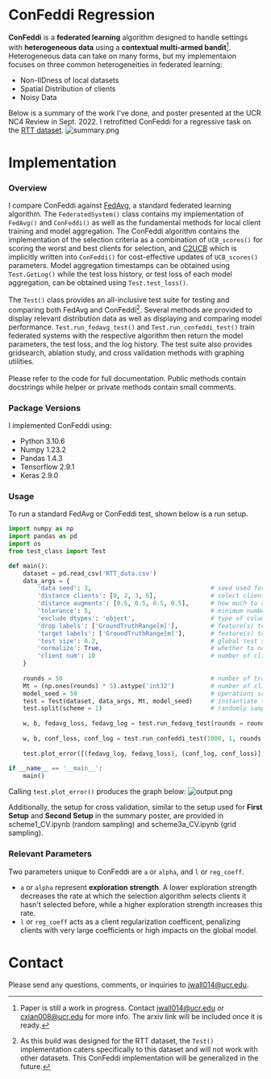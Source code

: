 # ConFeddi Regression
**ConFeddi** is a **federated learning** algorithm designed to handle settings with **heterogeneous data** using a **contextual multi-armed bandit**[^1]. Heterogeneous data can take on many forms, but my implementaion focuses on three common heterogeneities in federated learning:
- Non-IIDness of local datasets
- Spatial Distribution of clients
- Noisy Data

Below is a summary of the work I've done, and poster presented at the UCR NC4 Review in Sept. 2022. I retrofitted ConFeddi for a regressive task on the [RTT dataset][dataset].
![summary.png](https://www.dropbox.com/s/bdmpo6azpu9gjdf/summary.png?dl=0&raw=1)

# Implementation
### Overview
I compare ConFeddi against [FedAvg][paper1], a standard federated learning algorithm. The `FederatedSystem()` class contains my implementation of `FedAvg()` and `ConFeddi()` as well as the fundamental methods for local client training and model aggregation. The ConFeddi algorithm contains the implementation of the selection criteria as a combination of `UCB_scores()` for scoring the worst and best clients for selection, and [C2UCB][paper2] which is implicitly written into `ConFeddi()` for cost-effective updates of `UCB_scores()` parameters. Model aggregation timestamps can be obtained using `Test.GetLog()` while the test loss history, or test loss of each model aggregation, can be obtained using `Test.test_loss()`.\
\
The `Test()` class provides an all-inclusive test suite for testing and comparing both FedAvg and ConFeddi[^2]. Several methods are provided to display relevant distribution data as well as displaying and comparing model performance. `Test.run_fedavg_test()` and `Test.run_confeddi_test()` train federated systems with the respective algorithm then return the model parameters, the test loss, and the log history. The test suite also provides gridsearch, ablation study, and cross validation methods with graphing utilities.\
\
Please refer to the code for full documentation. Public methods contain docstrings while helper or private methods contain small comments.

### Package Versions
I implemented ConFeddi using:
- Python 3.10.6
- Numpy 1.23.2
- Pandas 1.4.3
- Tensorflow 2.9.1
- Keras 2.9.0

### Usage
To run a standard FedAvg or ConFeddi test, shown below is a run setup.
```python
import numpy as np
import pandas as pd
import os
from test_class import Test

def main():
    dataset = pd.read_csv('RTT_data.csv')
    data_args = {
        'data seed': 3,                                 # seed used for all data splitting procedures
        'distance clients': [0, 2, 3, 6],               # select clients to add distance to for spatial heterogeneity
        'distance augments': [0.5, 0.5, 0.5, 0.5],      # how much to add to client distances (in kilometers)
        'tolerance': 5,                                 # minimum number of samples a client can have
        'exclude dtypes': 'object',                     # type of columns to remove (complex values in RTT dataset case)
        'drop labels': ['GroundTruthRange[m]'],         # feature(s) to drop for data
        'target labels': ['GroundTruthRange[m]'],       # feature(s) to predict
        'test size': 0.2,                               # global test set size
        'normalize': True,                              # whether to normalize client data locally, and global test set
        'client num': 10                                # number of clients to distribute data for
    }
    
    rounds = 50                                         # number of training rounds
    Mt = (np.ones(rounds) * 5).astype('int32')          # number of clients to select each round for ConFeddi
    model_seed = 50                                     # operations seed for tf
    test = Test(dataset, data_args, Mt, model_seed)     # instantiate test suite
    test.split(scheme = 1)                              # randomly sample data into 10 (default) clients
    
    w, b, fedavg_loss, fedavg_log = test.run_fedavg_test(rounds = rounds, frac_clients = 0.5)
    
    w, b, conf_loss, conf_log = test.run_confeddi_test(1000, 1, rounds = 50, context = [0])
    
    test.plot_error([(fedavg_log, fedavg_loss), (conf_log, conf_loss)], ['green', 'blue'], ['FedAvg MSE', 'ConFeddi MSE'], (0.1, 0.5))
    
if __name__ == '__main__':
    main()
```

Calling `test.plot_error()` produces the graph below:
![output.png](https://www.dropbox.com/s/18xk14oyatlgr3f/output.png?dl=0&raw=1)

Additionally, the setup for cross validation, similar to the setup used for **First Setup** and **Second Setup** in the summary poster, are provided in scheme1_CV.ipynb (random sampling) and scheme3a_CV.ipynb (grid sampling).

### Relevant Parameters
Two parameters unique to ConFeddi are `a` or `alpha`, and `l` or `reg_coeff`. 
- `a` or `alpha` represent **exploration strength**. A lower exploration strength decreases the rate at which the selection algorithm selects clients it hasn't selected before, while a higher exploration strength increases this rate. 
- `l` or `reg_coeff` acts as a client regularization coefficent, penalizing clients with very large coefficients or high impacts on the global model.

# Contact
Please send any questions, comments, or inquiries to jwall014@ucr.edu.


[^1]: Paper is still a work in progress. Contact jwall014@ucr.edu or cxian008@ucr.edu for more info. The arxiv link will be included once it is ready.

[^2]: As this build was designed for the RTT dataset, the `Test()` implementation caters specifically to this dataset and will not work with other datasets. This ConFeddi implementation will be generalized in the future.

[dataset]: <https://www.researchgate.net/publication/329887019_A_Machine_Learning_Approach_for_Wi-Fi_RTT_Ranging>

[paper1]: <https://arxiv.org/abs/1602.05629>

[paper2]: <https://epubs.siam.org/doi/abs/10.1137/1.9781611973440.53>
